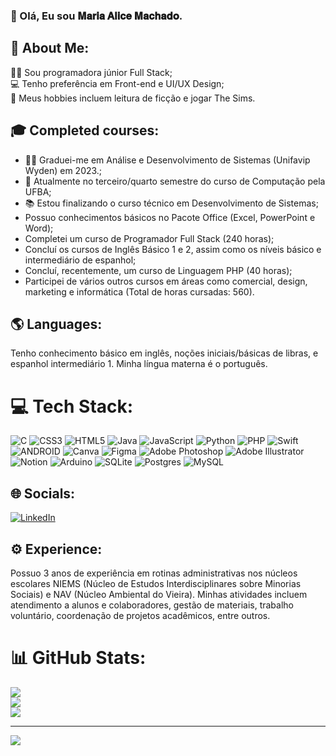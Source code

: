 ### 👋 Olá, Eu sou 𝐌𝐚𝐫𝐢𝐚 𝐀𝐥𝐢𝐜𝐞 𝐌𝐚𝐜𝐡𝐚𝐝𝐨. 

## 💫 About Me:
👩‍💻 Sou programadora júnior Full Stack;<br>💻 Tenho preferência em Front-end e UI/UX Design;<br>🧩 Meus hobbies incluem leitura de ficção e jogar The Sims.

## 🎓 Completed courses:
- 👩‍🎓 Graduei-me em Análise e Desenvolvimento de Sistemas (Unifavip Wyden) em 2023.;<br>
- 💼 Atualmente no terceiro/quarto semestre do curso de Computação pela UFBA;<br>
- 📚 Estou finalizando o curso técnico em Desenvolvimento de Sistemas;<br>
- Possuo conhecimentos básicos no Pacote Office (Excel, PowerPoint e Word);<br>
- Completei um curso de Programador Full Stack (240 horas);<br>
- Concluí os cursos de Inglês Básico 1 e 2, assim como os níveis básico e intermediário de espanhol; <br>
- Concluí, recentemente, um curso de Linguagem PHP (40 horas);<br>
- Participei de vários outros cursos em áreas como comercial, design, marketing e informática (Total de horas cursadas: 560).

## 🌎 Languages:
Tenho conhecimento básico em inglês, noções iniciais/básicas de libras, e espanhol intermediário 1. Minha língua materna é o português.

# 💻 Tech Stack:
![C](https://img.shields.io/badge/c-%2300599C.svg?style=for-the-badge&logo=c&logoColor=white) ![CSS3](https://img.shields.io/badge/css3-%231572B6.svg?style=for-the-badge&logo=css3&logoColor=white) ![HTML5](https://img.shields.io/badge/html5-%23E34F26.svg?style=for-the-badge&logo=html5&logoColor=white) ![Java](https://img.shields.io/badge/java-%23ED8B00.svg?style=for-the-badge&logo=java&logoColor=white) ![JavaScript](https://img.shields.io/badge/javascript-%23323330.svg?style=for-the-badge&logo=javascript&logoColor=%23F7DF1E) ![Python](https://img.shields.io/badge/python-3670A0?style=for-the-badge&logo=python&logoColor=ffdd54) ![PHP](https://img.shields.io/badge/php-%23777BB4.svg?style=for-the-badge&logo=php&logoColor=white) ![Swift](https://img.shields.io/badge/swift-F54A2A?style=for-the-badge&logo=swift&logoColor=white) ![ANDROID](https://img.shields.io/badge/android-%2320232a.svg?style=for-the-badge&logo=android&logoColor=%a4c639) ![Canva](https://img.shields.io/badge/Canva-%2300C4CC.svg?style=for-the-badge&logo=Canva&logoColor=white) 	![Figma](https://img.shields.io/badge/figma-%23F24E1E.svg?style=for-the-badge&logo=figma&logoColor=white) ![Adobe Photoshop](https://img.shields.io/badge/adobephotoshop-%2331A8FF.svg?style=for-the-badge&logo=adobephotoshop&logoColor=white) ![Adobe Illustrator](https://img.shields.io/badge/adobeillustrator-%23FF9A00.svg?style=for-the-badge&logo=adobeillustrator&logoColor=white) ![Notion](https://img.shields.io/badge/Notion-%23000000.svg?style=for-the-badge&logo=notion&logoColor=white) ![Arduino](https://img.shields.io/badge/-Arduino-00979D?style=for-the-badge&logo=Arduino&logoColor=white) ![SQLite](https://img.shields.io/badge/sqlite-%2307405e.svg?style=for-the-badge&logo=sqlite&logoColor=white) ![Postgres](https://img.shields.io/badge/postgres-%23316192.svg?style=for-the-badge&logo=postgresql&logoColor=white) ![MySQL](https://img.shields.io/badge/mysql-%2300f.svg?style=for-the-badge&logo=mysql&logoColor=white)

## 🌐 Socials:
[![LinkedIn](https://img.shields.io/badge/LinkedIn-%230077B5.svg?logo=linkedin&logoColor=white)](https://linkedin.com/in/mariaaamachado) 

## ⚙ Experience:
Possuo 3 anos de experiência em rotinas administrativas nos núcleos escolares NIEMS (Núcleo de Estudos Interdisciplinares sobre Minorias Sociais) e NAV (Núcleo Ambiental do Vieira). Minhas atividades incluem atendimento a alunos e colaboradores, gestão de materiais, trabalho voluntário, coordenação de projetos acadêmicos, entre outros.

# 📊 GitHub Stats:
![](https://github-readme-stats.vercel.app/api?username=MaaMachado&theme=react&hide_border=false&include_all_commits=true&count_private=true)<br/>
![](https://github-readme-streak-stats.herokuapp.com/?user=MaaMachado&theme=react&hide_border=false)<br/>
![](https://github-readme-stats.vercel.app/api/top-langs/?username=MaaMachado&theme=react&hide_border=false&include_all_commits=true&count_private=true&layout=compact)

---
[![](https://visitcount.itsvg.in/api?id=MaaMachado&icon=1&color=1)](https://visitcount.itsvg.in)

<!-- Proudly created with GPRM ( https://gprm.itsvg.in ) -->
